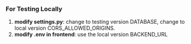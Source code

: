 ### For Testing Locally
1. **modify settings.py**: change to testing version DATABASE, change to local version CORS_ALLOWED_ORIGINS.
2. **modify .env in frontend**: use the local version BACKEND_URL 